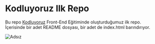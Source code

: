 # Kodluyoruz Ilk Repo
Bu repo [Kodluyoruz](https://www.kodluyoruz.org/) Front-End Eğitiminde oluşturduğumuz ilk repo. İçerisinde bir adet README dosyası, bir adet de index.html barındırıyor.

![Adsız](https://user-images.githubusercontent.com/19350791/123502861-07b99100-d658-11eb-8099-887cbebf71ef.png)



